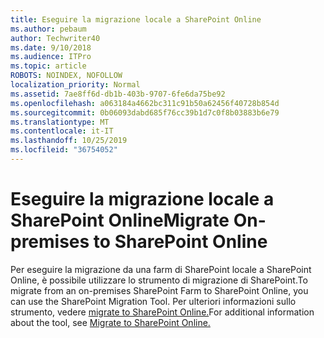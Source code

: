 ```yaml
---
title: Eseguire la migrazione locale a SharePoint Online
ms.author: pebaum
author: Techwriter40
ms.date: 9/10/2018
ms.audience: ITPro
ms.topic: article
ROBOTS: NOINDEX, NOFOLLOW
localization_priority: Normal
ms.assetid: 7ae8ff6d-db1b-403b-9707-6fe6da75be92
ms.openlocfilehash: a063184a4662bc311c91b50a62456f40728b854d
ms.sourcegitcommit: 0b06093dabd685f76cc39b1d7c0f8b03883b6e79
ms.translationtype: MT
ms.contentlocale: it-IT
ms.lasthandoff: 10/25/2019
ms.locfileid: "36754052"
---
```

# <a name="migrate-on-premises-to-sharepoint-online"></a><span data-ttu-id="d3592-102">Eseguire la migrazione locale a SharePoint Online</span><span class="sxs-lookup"><span data-stu-id="d3592-102">Migrate On-premises to SharePoint Online</span></span>

<span data-ttu-id="d3592-103">Per eseguire la migrazione da una farm di SharePoint locale a SharePoint Online, è possibile utilizzare lo strumento di migrazione di SharePoint.</span><span class="sxs-lookup"><span data-stu-id="d3592-103">To migrate from an on-premises SharePoint Farm to SharePoint Online, you can use the SharePoint Migration Tool.</span></span> <span data-ttu-id="d3592-104">Per ulteriori informazioni sullo strumento, vedere [migrate to SharePoint Online.](https://go.microsoft.com/fwlink/?linkid=2019574)</span><span class="sxs-lookup"><span data-stu-id="d3592-104">For additional information about the tool, see [Migrate to SharePoint Online.](https://go.microsoft.com/fwlink/?linkid=2019574)</span></span>
  

